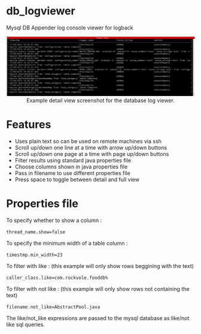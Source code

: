 # db_logviewer
Mysql DB Appender log console viewer for logback

<p align="center">
  <img src="resources/db_viewer.png"/>
  <br/>
  Example detail view screenshot for the database log viewer.
</p>

# Features
* Uses plain text so can be used on remote machines via ssh
* Scroll up/down one line at a time with arrow up/down buttons
* Scroll up/down one page at a time with page up/down buttons
* Filter results using standard java properties file
* Choose columns shown in java properties file
* Pass in filename to use different properties file
* Press space to toggle between detail and full view

# Properties file
To specify whether to show a column :
```
thread_name.show=false
```

To specify the minimum width of a table column :
```
timestmp.min_width=23
```

To filter with like :
(this example will only show rows beggining with the text)
```
caller_class.like=com.rockvole.fooddb%
```

To filter with not like :
(this example will only show rows not containing the text)
```
filename.not_like=AbstractPool.java
```

The like/not_like expressions are passed to the mysql database as like/not like sql queries.
